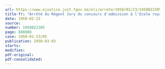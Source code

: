 ```yaml
---
url: https://www.ejustice.just.fgov.be/eli/arrete/1950/02/23/1950022305/justel
title-fr: "Arrêté du Régent Jury du concours d'admission à l'Ecole royale militaire. Session 1950."
date: 1950-02-23
source:
number: 1950022305
page: 888888
case: 1950-02-23/05
publication: 1950-03-03
starts:
modifies:
pdf-original:
pdf-consolidated:
---
```


